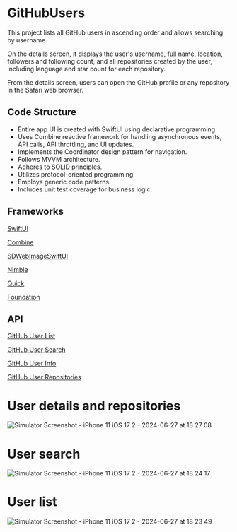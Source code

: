 # GitHubUsers
This project lists all GitHub users in ascending order and allows searching by username.

On the details screen, it displays the user's username, full name, location, followers and following count, and all repositories created by the user, including language and star count for each repository.

From the details screen, users can open the GitHub profile or any repository in the Safari web browser.
  
## Code Structure
* Entire app UI is created with SwiftUI using declarative programming.
* Uses Combine reactive framework for handling asynchronous events, API calls, API throttling, and UI updates.
* Implements the Coordinator design pattern for navigation.
* Follows MVVM architecture.
* Adheres to SOLID principles.
* Utilizes protocol-oriented programming.
* Employs generic code patterns.
* Includes unit test coverage for business logic.

## Frameworks

[SwiftUI](https://developer.apple.com/documentation/swiftui/)

[Combine](https://developer.apple.com/documentation/combine/)

[SDWebImageSwiftUI](https://github.com/SDWebImage/SDWebImageSwiftUI)

[Nimble](https://github.com/Quick/Nimble)

[Quick](https://github.com/Quick/Quick)

[Foundation](https://developer.apple.com/documentation/foundation)

## API

[GitHub User List](https://docs.github.com/en/rest/users/users?apiVersion=2022-11-28#list-users)

[GitHub User Search](https://docs.github.com/en/rest/search/search?apiVersion=2022-11-28#search-users)

[GitHub User Info](https://docs.github.com/en/rest/users/users?apiVersion=2022-11-28#get-a-user)

[GitHub User Repositories ](https://docs.github.com/en/rest/repos/repos?apiVersion=2022-11-28#list-repositories-for-a-user)

# User details and repositories 
![Simulator Screenshot - iPhone 11 iOS 17 2 - 2024-06-27 at 18 27 08](https://github.com/keyurbhalodiya/GitHubUsers/assets/7112264/3bbae962-ba2f-49e0-a217-ad4d473afc7e)

# User search
![Simulator Screenshot - iPhone 11 iOS 17 2 - 2024-06-27 at 18 24 17](https://github.com/keyurbhalodiya/GitHubUsers/assets/7112264/5e04e472-b828-46c7-be12-ba2f5504d087)

# User list
![Simulator Screenshot - iPhone 11 iOS 17 2 - 2024-06-27 at 18 23 49](https://github.com/keyurbhalodiya/GitHubUsers/assets/7112264/f8102a02-58d0-481a-8c64-13ac7393de85)
